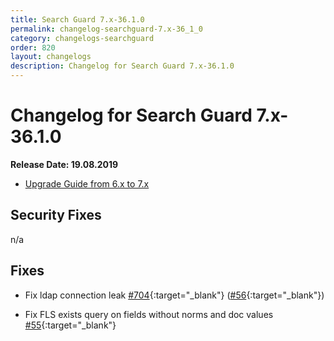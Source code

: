 ```yaml
---
title: Search Guard 7.x-36.1.0
permalink: changelog-searchguard-7.x-36_1_0
category: changelogs-searchguard
order: 820
layout: changelogs
description: Changelog for Search Guard 7.x-36.1.0
---
```


<!--- Copyright 2020 floragunn GmbH -->

# Changelog for Search Guard 7.x-36.1.0

**Release Date: 19.08.2019**

* [Upgrade Guide from 6.x to 7.x](../_docs_installation/installation_upgrading_6_7.md)

## Security Fixes 

n/a
  
## Fixes

* Fix ldap connection leak [#704](https://github.com/floragunncom/search-guard/issues/704){:target="_blank"} ([#56](https://github.com/floragunncom/search-guard-enterprise-modules/pull/56){:target="_blank"})

* Fix FLS exists query on fields without norms and doc values [#55](https://github.com/floragunncom/search-guard-enterprise-modules/pull/55){:target="_blank"}